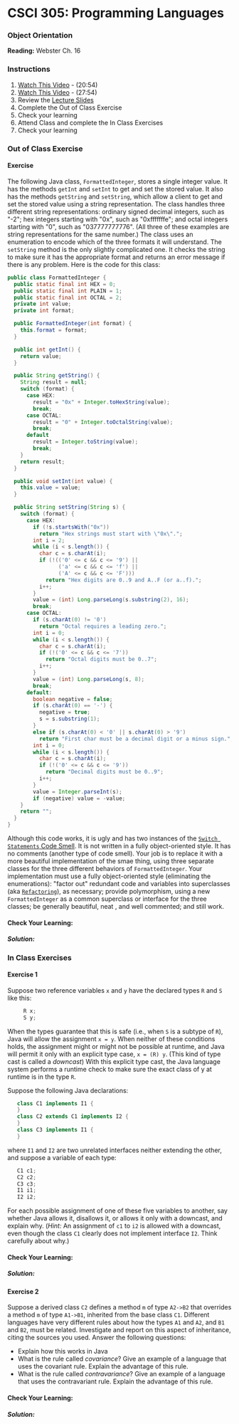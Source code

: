 # CSCI 305: Programming Languages

### Object Orientation

**Reading:** Webster Ch. 16

### Instructions
1. [Watch This Video](https://youtu.be/HHd-Ghgk9Jw) - (20:54)
2. [Watch This Video](https://youtu.be/uvMEcJTTIX8) - (27:54)
3. Review the [Lecture Slides](slides/Lecture29.pdf)
4. Complete the Out of Class Exercise
5. Check your learning
6. Attend Class and complete the In Class Exercises
7. Check your learning

### Out of Class Exercise

#### Exercise
The following Java class, `FormattedInteger`, stores a single integer value. It has the methods `getInt` and `setInt` to get and set the stored value. It also has the methods `getString` and `setString`, which allow a client to get and set the stored value using a string representation. The class handles three different string representations: ordinary signed decimal integers, such as "-2"; hex integers starting with "0x", such as "0xfffffffe"; and octal integers starting with "0", such as "037777777776". (All three of these examples are string representations for the same number.) The class uses an enumeration to encode which of the three formats it will understand. The `setString` method is the only slightly complicated one. It checks the string to make sure it has the appropriate format and returns an error message if there is any problem. Here is the code for this class:

```java
public class FormattedInteger {
  public static final int HEX = 0;
  public static final int PLAIN = 1;
  public static final int OCTAL = 2;
  private int value;
  private int format;

  public FormattedInteger(int format) {
    this.format = format;
  }

  public int getInt() {
    return value;
  }

  public String getString() {
    String result = null;
    switch (format) {
      case HEX:
        result = "0x" + Integer.toHexString(value);
        break;
      case OCTAL:
        result = "0" + Integer.toOctalString(value);
        break;
      default
        result = Integer.toString(value);
        break;
    }
    return result;
  }

  public void setInt(int value) {
    this.value = value;
  }

  public String setString(String s) {
    switch (format) {
      case HEX:
        if (!s.startsWith("0x"))
          return "Hex strings must start with \"0x\".";
        int i = 2;
        while (i < s.length()) {
          char c = s.charAt(i);
          if (!(('0' <= c && c <= '9') ||
                ('a' <= c && c <= 'f') ||
                ('A' <= c && c <= 'F')))
            return "Hex digits are 0..9 and A..F (or a..f).";
          i++;
        }
        value = (int) Long.parseLong(s.substring(2), 16);
        break;
      case OCTAL:
        if (s.charAt(0) != '0')
          return "Octal requires a leading zero.";
        int i = 0;
        while (i < s.length()) {
          char c = s.charAt(i);
          if (!('0' <= c && c <= '7'))
            return "Octal digits must be 0..7";
          i++;
        }
        value = (int) Long.parseLong(s, 8);
        break;
      default:
        boolean negative = false;
        if (s.charAt(0) == '-') {
          negative = true;
          s = s.substring(1);
        }
        else if (s.charAt(0) < '0' || s.charAt(0) > '9')
          return "First char must be a decimal digit or a minus sign.";
        int i = 0;
        while (i < s.length()) {
          char c = s.charAt(i);
          if (!('0' <= c && c <= '9'))
            return "Decimal digits must be 0..9";
          i++;
        }
        value = Integer.parseInt(s);
        if (negative) value = -value;
    }
    return "";
  }
}
```

Although this code works, it is ugly and has two instances of the [`Switch Statements` Code Smell](https://sourcemaking.com/refactoring/smells/switch-statements). It is not written in a fully object-oriented style. It has no comments (another type of code smell). Your job is to replace it with a more beautiful implementation of the smae thing, using three separate classes for the three different behaviors of `FormattedInteger`. Your implementation must use a fully object-oriented style (eliminating the enumerations): "factor out" redundant code and variables into superclasses (aka [`Refactoring`](www.refactoring.com)), as necessary; provide polymorphism, using a new `FormattedInteger` as a common superclass or interface for the three classes; be generally beautiful, neat , and well commented; and still work.

#### Check Your Learning:

##### Solution:

### In Class Exercises

#### Exercise 1
Suppose two reference variables `x` and `y` have the declared types `R` and `S` like this:

```java
     R x;
     S y;
```

When the types guarantee that this is safe (i.e., when `S` is a subtype of `R`), Java will allow the assignment `x = y`. When neither of these conditions holds, the assignment might or might not be possible at runtime, and Java will permit it only with an explicit type case, `x = (R) y`. (This kind of type cast is called a *downcast*) With this explicit type cast, the Java language system performs a runtime check to make sure the exact class of y at runtime is in the type `R`.

Suppose the following Java declarations:

```java
   class C1 implements I1 {
   }
   class C2 extends C1 implements I2 {
   }
   class C3 implements I1 {
   }
```

where `I1` and `I2` are two unrelated interfaces neither extending the other, and suppose a variable of each type:

```java
   C1 c1;
   C2 c2;
   C3 c3;
   I1 i1;
   I2 i2;
```

For each possible assignment of one of these five variables to another, say whether Java allows it, disallows it, or allows it only with a downcast, and explain why. (*Hint:* An assignment of `c1` to `i2` is allowed with a downcast, even though the class `C1` clearly does not implement interface `I2`. Think carefully about why.)

#### Check Your Learning:

##### Solution:

#### Exercise 2
Suppose a derived class `C2` defines a method `m` of type `A2->B2` that overrides a method `m` of type `A1->B1`, inherited from the base class `C1`. Different languages have very different rules about how the types `A1` and `A2`, and `B1` and `B2`, must be related. Investigate and report on this aspect of inheritance, citing the sources you used. Answer the following questions:

 * Explain how this works in Java
 * What is the rule called *covariance*? Give an example of a language that uses the covariant rule. Explain the advantage of this rule.
 * What is the rule called *contravariance*? Give an example of a language that uses the contravariant rule. Explain the advantage of this rule.

#### Check Your Learning:

##### Solution:
